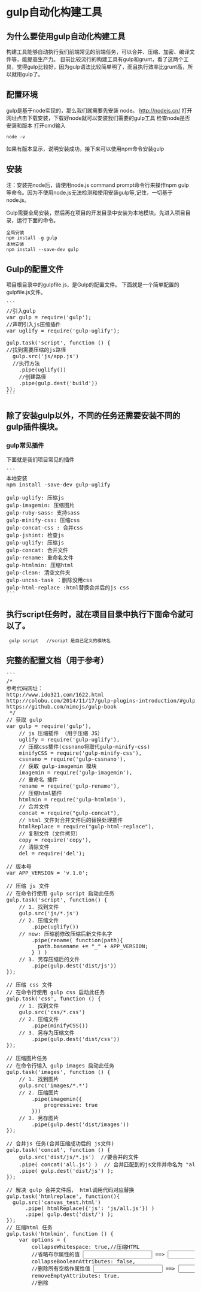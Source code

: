 # gulp自动化构建工具

## 为什么要使用gulp自动化构建工具
构建工具能够自动执行我们前端常见的前端任务，可以合并、压缩、加密、编译文件等，能提高生产力。
目前比较流行的构建工具有gulp和grunt，看了这两个工具，觉得gulp比较好，因为gulp语法比较简单明了，而且执行效率比grunt高，所以就用gulp了。

## 配置环境
gulp是基于node实现的，那么我们就需要先安装 node。
http://nodejs.cn/
打开网址点击下载安装，下载好node就可以安装我们需要的gulp工具
检查node是否安装和版本 打开cmd输入
```
node -v
```
如果有版本显示，说明安装成功，接下来可以使用npm命令安装gulp

## 安装
注：安装完node后，请使用node.js command prompt命令行来操作npm gulp 等命令。因为不使用node.js无法检测和使用安装gulp等,记住，一切基于node.js。

Gulp需要全局安装，然后再在项目的开发目录中安装为本地模块。先进入项目目录，运行下面的命令。
```
全局安装
npm install -g gulp  
本地安装
npm install --save-dev gulp
```
## Gulp的配置文件
项目根目录中的gulpfile.js，是Gulp的配置文件。
下面就是一个简单配置的gulpfile.js文件。
<pre>
```
//引入gulp
var gulp = require('gulp');
//声明引入js压缩插件
var uglify = require('gulp-uglify');

gulp.task('script', function () {
//找到需要压缩的js路径
  gulp.src('js/app.js')
  //执行方法
    .pipe(uglify())
    //创建路径
    .pipe(gulp.dest('build'))
});
```
</pre>

## 除了安装gulp以外，不同的任务还需要安装不同的gulp插件模块。
### gulp常见插件
下面就是我们项目常见的插件
<pre>
```
本地安装
npm install -save-dev gulp-uglify

gulp-uglify: 压缩js
gulp-imagemin: 压缩图片
gulp-ruby-sass: 支持sass
gulp-minify-css: 压缩css
gulp-concat-css : 合并css
gulp-jshint: 检查js
gulp-uglify: 压缩js
gulp-concat: 合并文件
gulp-rename: 重命名文件
gulp-htmlmin: 压缩html
gulp-clean: 清空文件夹
gulp-uncss-task ：删除没用css
gulp-html-replace :html替换合并后的js css
```
</pre>
## 执行script任务时，就在项目目录中执行下面命令就可以了。
```
 gulp script   //script 是自己定义的模块名
```

## 完整的配置文档（用于参考）
<pre>
```
/*
参考代码网址：
http://www.ido321.com/1622.html           
http://colobu.com/2014/11/17/gulp-plugins-introduction/#gulp-rename            
https://github.com/nimojs/gulp-book  
 */
// 获取 gulp
var gulp = require('gulp'),
    // js 压缩插件 （用于压缩 JS）
    uglify = require('gulp-uglify'),
    // 压缩css插件(cssnano将取代gulp-minify-css)
    minifyCSS = require('gulp-minify-css'),
    cssnano = require('gulp-cssnano'),
    // 获取 gulp-imagemin 模块
    imagemin = require('gulp-imagemin'),
    // 重命名 插件
    rename = require('gulp-rename'),
    // 压缩html插件
    htmlmin = require('gulp-htmlmin'),
    // 合并文件
    concat = require("gulp-concat"),
    // html 文件对合并文件后的替换处理插件
    htmlReplace = require("gulp-html-replace"),
    // 复制文件（文件拷贝）
    copy = require('copy'),
    // 清除文件
    del = require('del');

// 版本号
var APP_VERSION = 'v.1.0';

// 压缩 js 文件
// 在命令行使用 gulp script 启动此任务
gulp.task('script', function() {
    // 1. 找到文件
    gulp.src('js/*.js')
    // 2. 压缩文件
        .pipe(uglify())
    // new: 压缩前修改压缩后新文件名字
        .pipe(rename( function(path){
          path.basename += "_" + APP_VERSION; 
        } ) )
    // 3. 另存压缩后的文件
        .pipe(gulp.dest('dist/js'))
});

// 压缩 css 文件
// 在命令行使用 gulp css 启动此任务
gulp.task('css', function () {
    // 1. 找到文件
    gulp.src('css/*.css')
    // 2. 压缩文件
        .pipe(minifyCSS())
    // 3. 另存为压缩文件
        .pipe(gulp.dest('dist/css'))
});

// 压缩图片任务
// 在命令行输入 gulp images 启动此任务
gulp.task('images', function () {
    // 1. 找到图片
    gulp.src('images/*.*')
    // 2. 压缩图片
        .pipe(imagemin({
            progressive: true
        }))
    // 3. 另存图片
        .pipe(gulp.dest('dist/images'))
});

// 合并js 任务(合并压缩成功后的 js文件)
gulp.task('concat', function () {
    gulp.src('dist/js/*.js')  //要合并的文件
    .pipe( concat('all.js') )  // 合并匹配到的js文件并命名为 "all.js"
    .pipe( gulp.dest('dist/js') );
});

// 解决 gulp 合并文件后， html调用代码对应替换
gulp.task('htmlreplace', function(){
  gulp.src('canvas_test.html')
      .pipe( htmlReplace({'js': 'js/all.js'}) )
      .pipe( gulp.dest('dist/') );
});
// 压缩html 任务
gulp.task('htmlmin', function () {
    var options = {
        collapseWhitespace: true,//压缩HTML
        //省略布尔属性的值 <input checked="true"/> ==> <input />
        collapseBooleanAttributes: false,
        //删除所有空格作属性值 <input id="" /> ==> <input />
        removeEmptyAttributes: true,
        //删除<script>的type="text/javascript"
        removeScriptTypeAttributes: true,
        //删除<style>和<link>的type="text/css"
        removeStyleLinkTypeAttributes: true,
        minifyJS: true,//压缩页面JS
        minifyCSS: true//压缩页面CSS
    };
    gulp.src('*.html')
        .pipe(htmlmin(options))
        .pipe(gulp.dest('dist'));
});

// 清除文件任务
gulp.task('clean', function(cb){
   del(['dist/*']);
   cb();
});

// 复制任务(连续复制多个文件时，最好加上回调函数)
gulp.task('copy', function(cb){
    copy(['copy_file2.txt', 'copy_file.txt'], 'dist/');
    cb();
});


/*************************************************************
 *                         组合任务      
 ************************************************************/

// js 压缩合并任务
gulp.task('ugconjs', function(){
    // 1. 找到文件
    gulp.src(['js/concat_base.js', 'js/uglify_utils.js'])
    // 2. 压缩文件
        .pipe(uglify())
    // 3. 合并成一个文件
        .pipe( concat('all.js') )
    // 4. 改名
        .pipe(rename( function(path){
          path.basename += "_" + APP_VERSION; 
        } ) )
    // 5. 另存压缩后的文件
        .pipe(gulp.dest('dist/js'))
});

// 组合任务： 先替换html再压缩
gulp.task('htmlcomp', function(){
  var options = {
    collapseWhitespace: true,//压缩HTML
    //省略布尔属性的值 <input checked="true"/> ==> <input />
    collapseBooleanAttributes: false,
    //删除所有空格作属性值 <input id="" /> ==> <input />
    removeEmptyAttributes: true,
    //删除<script>的type="text/javascript"
    removeScriptTypeAttributes: true,
    //删除<style>和<link>的type="text/css"
    removeStyleLinkTypeAttributes: true,
    minifyJS: true,//压缩页面JS
    minifyCSS: true//压缩页面CSS
  };
  gulp.src('canvas_test.html')
      .pipe( htmlReplace({'js': 'js/all_' + APP_VERSION + '.js'}) )
      .pipe( htmlmin(options) )
      .pipe( gulp.dest('dist/') );
});

// 默认任务
gulp.task('default', ['clean'], function(){
    gulp.start('ugconjs', 'htmlcomp', 'copy', 'css', 'images');
});

/*************************************************************
 *               本地js  html css本地压缩      
 ************************************************************/
// 字符串拷贝进 js/str.js 中, 然后运行 `gulp str-js`
gulp.task('str-js', function() {
    gulp.src('js/str.js')
        .pipe(uglify())
        .pipe(gulp.dest('dist/js'));
});
// 字符串拷贝进 css/str.css 中, 然后运行 `gulp str-css`
gulp.task('str-css', function () {
    gulp.src('css/str.css')
        .pipe(cssnano())
        .pipe(gulp.dest('dist/css'));
});
// 字符串拷贝进 str.html 中, 然后运行 `gulp str-html`
gulp.task('str-html', function () {
    var options = {
        collapseWhitespace: true,//压缩HTML
        //省略布尔属性的值 <input checked="true"/> ==> <input />
        collapseBooleanAttributes: false,
        //删除所有空格作属性值 <input id="" /> ==> <input />
        removeEmptyAttributes: true,
        //删除<script>的type="text/javascript"
        removeScriptTypeAttributes: true,
        //删除<style>和<link>的type="text/css"
        removeStyleLinkTypeAttributes: true,
        minifyJS: true,//压缩页面JS
        minifyCSS: true//压缩页面CSS
    };
    gulp.src('str.html')
        .pipe(htmlmin(options))
        .pipe(gulp.dest('dist'));
});
```
</pre>
## 专门用于删除的模块插件（rimraf）
因为插件是安装在项目里的，有时项目目录变了，或者想删除这些插件，就需要使用rimraf来卸载掉，单独的手动删除文件是删不掉的。
1、安装：npm install -g rimraf（全局安装）
2、使用：先定位目标文件夹的父级目录，然后命令行输入rimraf ***（***为需要删除的文件夹名称）
```
rimeaf node_modules
```
参考文档
https://github.com/nimojs/gulp-book/blob/master/chapter2.md
http://www.ido321.com/1622.html
https://zhuanlan.zhihu.com/p/20309820
http://www.cnblogs.com/2050/p/4198792.html
